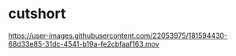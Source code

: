 # cutshort

https://user-images.githubusercontent.com/22053975/181594430-68d33e85-31dc-4541-b19a-fe2cbfaaf163.mov

